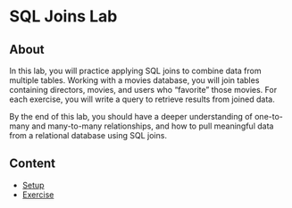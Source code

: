 <h1>
  <span class="headline">SQL Joins Lab</span>
</h1>

## About

In this lab, you will practice applying SQL joins to combine data from multiple tables. Working with a movies database, you will join tables containing directors, movies, and users who “favorite” those movies. For each exercise, you will write a query to retrieve results from joined data.

By the end of this lab, you should have a deeper understanding of one-to-many and many-to-many relationships, and how to pull meaningful data from a relational database using SQL joins.

## Content

- [Setup](./setup/README.md)
- [Exercise](./exercise/README.md)
